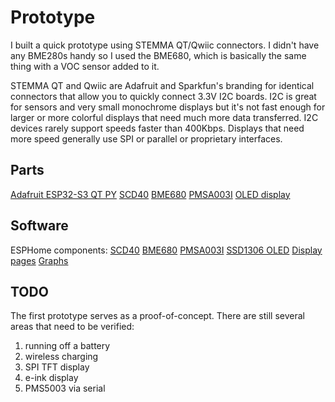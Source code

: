 # Prototype

I built a quick prototype using STEMMA QT/Qwiic connectors. I didn't have any BME280s handy so I used the BME680, which is basically the same thing with a VOC sensor added to it.

STEMMA QT and Qwiic are Adafruit and Sparkfun's branding for identical connectors that allow you to quickly connect 3.3V I2C boards. I2C is great for sensors and very small monochrome displays but it's not fast enough for larger or more colorful displays that need much more data transferred. I2C devices rarely support speeds faster than 400Kbps. Displays that need more speed generally use SPI or parallel or proprietary interfaces.

## Parts

[Adafruit ESP32-S3 QT PY](https://learn.adafruit.com/adafruit-qt-py-esp32-s3/overview)
[SCD40](https://learn.adafruit.com/adafruit-scd-40-and-scd-41)
[BME680](https://learn.adafruit.com/adafruit-bme680-humidity-temperature-barometic-pressure-voc-gas)
[PMSA003I](https://learn.adafruit.com/pmsa003i)
[OLED display]()

## Software

ESPHome components:
[SCD40](https://esphome.io/components/sensor/scd4x)
[BME680](https://esphome.io/components/sensor/bme680)
[PMSA003I](https://esphome.io/components/sensor/pmsa003i)
[SSD1306 OLED](https://esphome.io/components/display/ssd1306)
[Display pages](https://esphome.io/components/display/#display-pages)
[Graphs](https://esphome.io/components/display/#graph-component)

## TODO

The first prototype serves as a proof-of-concept. There are still several areas that need to be verified:

1. running off a battery
2. wireless charging
3. SPI TFT display
4. e-ink display
5. PMS5003 via serial

